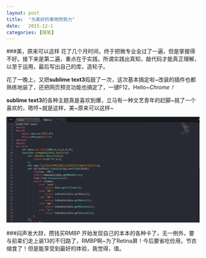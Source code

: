 ```yaml
---
layout: post
title:  "为美好的事物而努力"
date:   2015-12-1 
categories: [随笔]
---
```

###美，原来可以这样
花了几个月时间，终于把微专业全过了一遍，但是掌握得不好。接下来是第二遍，重点在于实践，所谓实践出真知，敲代码才能真正理解，以至于运用，最后写出自己的库，造轮子。

花了一晚上，又把**sublime text3**捣鼓了一次，这次基本搞定啦~改装的插件也都熟练地装了，还把网页预览功能也搞定了，一键F12，Hello~*Chrome！*

**sublime text3**的各种主题真是喜欢到爆，立马有一种文艺青年的赶脚~挑了一个喜欢的，嗯哼~就是这样，美~原来可以这样~

![My helpful screenshot](/images/sublime.jpg)

###闷声发大财，攒钱买RMBP
开始发现自己的本本的各种卡了，无一例外，要与前辈们走上装13的不归路了，RMBP啊~为了Retina屏！今后要省吃俭用，节衣缩食了！但是能享受到最好的体验，我觉得，值。




